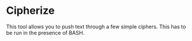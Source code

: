 # Cipherize
This tool allows you to push text through a few simple ciphers. This has to be run in the presence of BASH.
